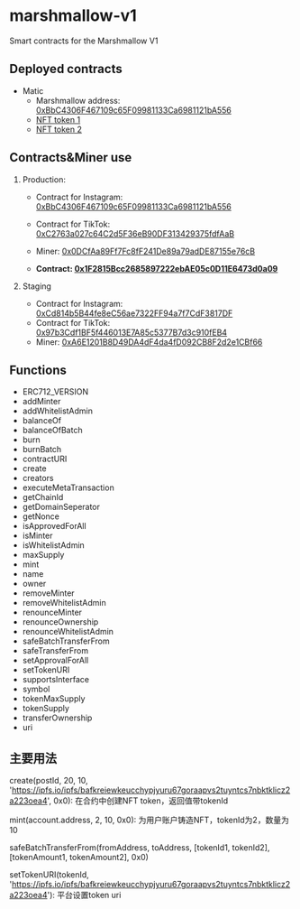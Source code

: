 # marshmallow-v1

Smart contracts for the Marshmallow V1

## Deployed contracts

- Matic
  - Marshmallow address: [0xBbC4306F467109c65F09981133Ca6981121bA556](https://explorer-mainnet.maticvigil.com/address/0xBbC4306F467109c65F09981133Ca6981121bA556)
  - [NFT token 1](https://opensea.io/assets/matic/0xBbC4306F467109c65F09981133Ca6981121bA556/1)
  - [NFT token 2](https://opensea.io/assets/matic/0xBbC4306F467109c65F09981133Ca6981121bA556/2)

## Contracts&Miner use

1. Production:
    - Contract for Instagram: [0xBbC4306F467109c65F09981133Ca6981121bA556](https://polygonscan.com/address/0xBbC4306F467109c65F09981133Ca6981121bA556)
    - Contract for TikTok: [0xC2763a027c64C2d5F36eB90DF313429375fdfAaB](https://polygonscan.com/address/0xC2763a027c64C2d5F36eB90DF313429375fdfAaB)
    - Miner: [0x0DCfAa89Ff7Fc8fF241De89a79adDE87155e76cB](https://polygonscan.com/address/0x0DCfAa89Ff7Fc8fF241De89a79adDE87155e76cB)

    - **Contract: [0x1F2815Bcc2685897222ebAE05c0D11E6473d0a09](https://polygonscan.com/address/0x1F2815Bcc2685897222ebAE05c0D11E6473d0a09)**

2. Staging
    - Contract for Instagram: [0xCd814b5B44fe8eC56ae7322FF94a7f7CdF3817DF](https://polygonscan.com/address/0xCd814b5B44fe8eC56ae7322FF94a7f7CdF3817DF)
    - Contract for TikTok: [0x97b3Cdf1BF5f446013E7A85c5377B7d3c910fEB4](https://polygonscan.com/address/0x97b3Cdf1BF5f446013E7A85c5377B7d3c910fEB4)
    - Miner: [0xA6E1201B8D49DA4dF4da4fD092CB8F2d2e1CBf66](https://polygonscan.com/address/0xA6E1201B8D49DA4dF4da4fD092CB8F2d2e1CBf66)


## Functions

- ERC712_VERSION
- addMinter
- addWhitelistAdmin
- balanceOf
- balanceOfBatch
- burn
- burnBatch
- contractURI
- create
- creators
- executeMetaTransaction
- getChainId
- getDomainSeperator
- getNonce
- isApprovedForAll
- isMinter
- isWhitelistAdmin
- maxSupply
- mint
- name
- owner
- removeMinter
- removeWhitelistAdmin
- renounceMinter
- renounceOwnership
- renounceWhitelistAdmin
- safeBatchTransferFrom
- safeTransferFrom
- setApprovalForAll
- setTokenURI
- supportsInterface
- symbol
- tokenMaxSupply
- tokenSupply
- transferOwnership
- uri

## 主要用法

create(postId, 20, 10, 'https://ipfs.io/ipfs/bafkreiewkeucchypjyuru67goraapvs2tuyntcs7nbktklicz2a223oea4', 0x0): 在合约中创建NFT token，返回值带tokenId

mint(account.address, 2, 10, 0x0): 为用户账户铸造NFT，tokenId为2，数量为10

safeBatchTransferFrom(fromAddress, toAddress, [tokenId1, tokenId2], [tokenAmount1, tokenAmount2], 0x0)

setTokenURI(tokenId, 'https://ipfs.io/ipfs/bafkreiewkeucchypjyuru67goraapvs2tuyntcs7nbktklicz2a223oea4'): 平台设置token uri

